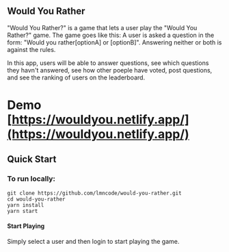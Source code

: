 ## Would You Rather

"Would You Rather?" is a game that lets a user play the "Would You Rather?" game. The game goes like this: A user is asked a question in the form: "Would you rather[optionA] or [optionB]". Answering neither or both is against the rules.

In this app, users will be able to answer questions, see which questions they havn't answered, see how other poeple have voted, post questions, and see the ranking of users on the leaderboard.

# Demo [https://wouldyou.netlify.app/](https://wouldyou.netlify.app/)

## Quick Start

### To run locally:

```
git clone https://github.com/lmncode/would-you-rather.git
cd would-you-rather
yarn install
yarn start
```

#### Start Playing

Simply select a user and then login to start playing the game.
